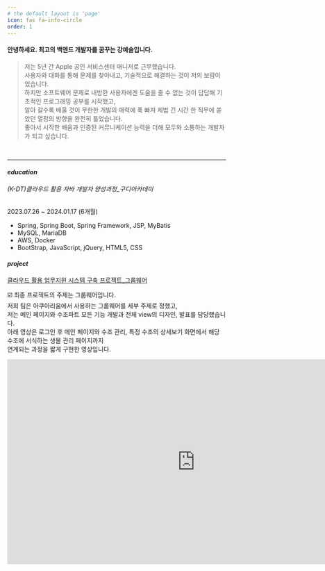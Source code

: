 ```yaml
---
# the default layout is 'page'
icon: fas fa-info-circle
order: 1
---
```




#### **안녕하세요. 최고의 백엔드 개발자를 꿈꾸는 강예슬입니다.** <br>

>저는 5년 간 Apple 공인 서비스센터 매니저로 근무했습니다. <br>
사용자와 대화를 통해 문제를 찾아내고, 기술적으로 해결하는 것이 저의 보람이었습니다. <br>
하지만 소프트웨어 문제로 내방한 사용자에겐 도움을 줄 수 없는 것이 답답해 기초적인 프로그래밍 공부를 시작했고, <br>
알아 갈수록 배울 것이 무한한 개발의 매력에 푹 빠져 제법 긴 시간 한 직무에 쏟았던 열정의 방향을 완전히 틀었습니다. <br>
좋아서 시작한 배움과 인증된 커뮤니케이션 능력을 더해 모두와 소통하는 개발자가 되고 싶습니다.
<br>

---





#### __*education*__
###### (K-DT)클라우드 활용 자바 개발자 양성과정_구디아카데미  
2023.07.26 ~ 2024.01.17 (6개월)
- Spring, Spring Boot, Spring Framework, JSP, MyBatis
- MySQL, MariaDB
- AWS, Docker
- BootStrap, JavaScript, jQuery, HTML5, CSS <br>


#### __*project*__


[클라우드 활용 업무지원 시스템 구축 프로젝트_그룹웨어](https://github.com/UnaeKang/cocean)


☑️ 최종 프로젝트의 주제는 그룹웨어입니다.<br>
저희 팀은 아쿠아리움에서 사용하는 그룹웨어를 세부 주제로 정했고,<br>
저는 메인 페이지와 수조파트 모든 기능 개발과 전체 view의 디자인, 발표를 담당했습니다.<br>
아래 영상은 로그인 후 메인 페이지와 수조 관리, 특정 수조의 상세보기 화면에서 해당 수조에 서식하는 생물 관리 페이지까지<br> 연계되는 과정을 짧게 구현한 영상입니다.

<iframe width="863" height="472" src="https://www.youtube.com/embed/HizKjt0ltr4" title="Cocean 프로젝트_수조파트 구현" frameborder="0" allow="accelerometer; autoplay; clipboard-write; encrypted-media; gyroscope; picture-in-picture; web-share" allowfullscreen></iframe>




